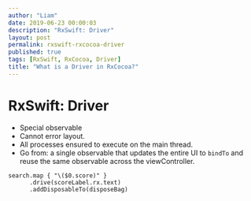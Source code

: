 ```yaml
---
author: "Liam"
date: 2019-06-23 00:00:03
description: "RxSwift: Driver"
layout: post
permalink: rxswift-rxcocoa-driver
published: true
tags: [RxSwift, RxCocoa, Driver]
title: "What is a Driver in RxCocoa?"
---
```


# RxSwift: Driver

- Special observable
- Cannot error layout.
- All processes ensured to execute on the main thread.
- Go from: a single observable that updates the entire UI to `bindTo` and reuse the same observable across the viewController.

```
search.map { "\($0.score)" }
      .drive(scoreLabel.rx.text)
      .addDisposableTo(disposeBag)
```
